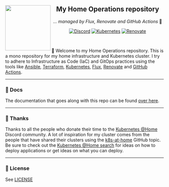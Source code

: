 <div align="center">

<img src="https://github.com/bjw-s/home-ops/blob/main/docs/assets/images/logo.jpg?raw=true" align="left" width="144px" height="144px"/>

## My Home Operations repository

_... managed by Flux, Renovate and GitHub Actions_ :robot:

</div>

<div align="center">

[![Discord](https://img.shields.io/discord/673534664354430999?style=for-the-badge&label&logo=discord&logoColor=white&color=blue)](https://discord.gg/k8s-at-home)
[![Kubernetes](https://img.shields.io/badge/v1.26-blue?style=for-the-badge&logo=kubernetes&logoColor=white)](https://www.talos.dev/)
[![Renovate](https://img.shields.io/github/actions/workflow/status/bjw-s/home-ops/schedule-renovate.yaml?branch=main&label=&logo=renovatebot&style=for-the-badge&color=blue)](https://github.com/bjw-s/home-ops/actions/workflows/schedule-renovate.yaml)

</div>
</br>

:wave: Welcome to my Home Operations repository. This is a mono repository for my home infrastructure and Kubernetes cluster. I try to adhere to Infrastructure as Code (IaC) and GitOps practices using the tools like [Ansible](https://www.ansible.com/), [Terraform](https://www.terraform.io/), [Kubernetes](https://kubernetes.io/), [Flux](https://github.com/fluxcd/flux2), [Renovate](https://github.com/renovatebot/renovate) and [GitHub Actions](https://github.com/features/actions).

---

### 📖 Docs

The documentation that goes along with this repo can be found [over here](https://bjw-s.github.io/home-ops/).

---

### :handshake: Thanks

Thanks to all the people who donate their time to the [Kubernetes @Home](https://discord.gg/k8s-at-home) Discord community. A lot of inspiration for my cluster comes from the people that have shared their clusters using the [k8s-at-home](https://github.com/topics/k8s-at-home) GitHub topic. Be sure to check out the [Kubernetes @Home search](https://nanne.dev/k8s-at-home-search/) for ideas on how to deploy applications or get ideas on what you can deploy.

---

### 🔏 License

See [LICENSE](https://github.com/bjw-s/home-ops/blob/main/LICENSE)

